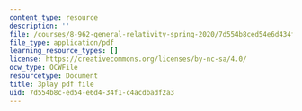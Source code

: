 ```yaml
---
content_type: resource
description: ''
file: /courses/8-962-general-relativity-spring-2020/7d554b8ced54e6d434f1c4acdbadf2a3_p_10lgn2BiI.pdf
file_type: application/pdf
learning_resource_types: []
license: https://creativecommons.org/licenses/by-nc-sa/4.0/
ocw_type: OCWFile
resourcetype: Document
title: 3play pdf file
uid: 7d554b8c-ed54-e6d4-34f1-c4acdbadf2a3
---
```

